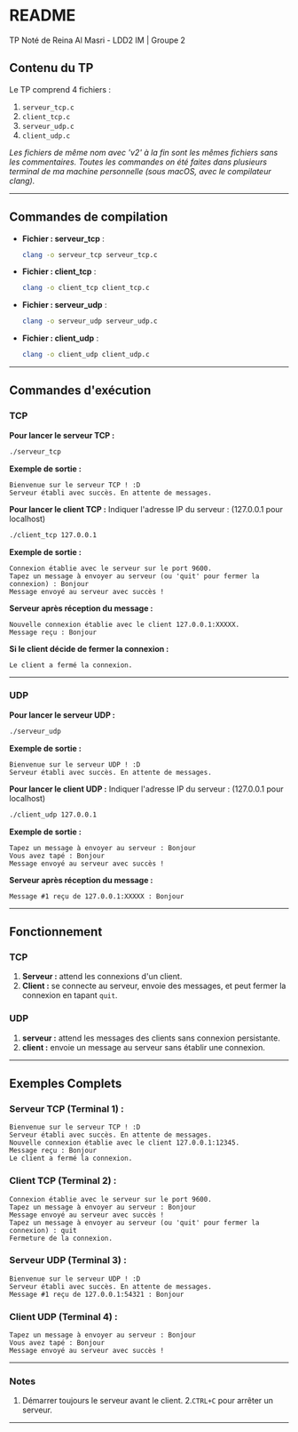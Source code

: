 # README

TP Noté de Reina Al Masri - LDD2 IM | Groupe 2

## **Contenu du TP**
Le TP comprend 4 fichiers :
1. `serveur_tcp.c`
2. `client_tcp.c` 
3. `serveur_udp.c`
4. `client_udp.c`


*Les fichiers de même nom avec 'v2' à la fin sont les mêmes fichiers sans les commentaires. 
Toutes les commandes on été faites dans plusieurs terminal de ma machine personnelle (sous macOS, avec le compilateur clang).*

---

## **Commandes de compilation**

- **Fichier : serveur_tcp** :
  ```bash
  clang -o serveur_tcp serveur_tcp.c
  ```
- **Fichier : client_tcp** :
  ```bash
  clang -o client_tcp client_tcp.c
  ```
- **Fichier : serveur_udp** :
  ```bash
  clang -o serveur_udp serveur_udp.c
  ```
- **Fichier : client_udp** :
  ```bash
  clang -o client_udp client_udp.c
  ```

---

## **Commandes d'exécution**

### **TCP**

**Pour lancer le serveur TCP :**
```bash
./serveur_tcp
```

**Exemple de sortie :**
```
Bienvenue sur le serveur TCP ! :D
Serveur établi avec succès. En attente de messages.
```

**Pour lancer le client TCP :**
Indiquer l'adresse IP du serveur : (127.0.0.1 pour localhost)
```bash
./client_tcp 127.0.0.1
```

**Exemple de sortie :**
```
Connexion établie avec le serveur sur le port 9600.
Tapez un message à envoyer au serveur (ou 'quit' pour fermer la connexion) : Bonjour
Message envoyé au serveur avec succès !
```

**Serveur après réception du message :**
```
Nouvelle connexion établie avec le client 127.0.0.1:XXXXX.
Message reçu : Bonjour
```

**Si le client décide de fermer la connexion :**
```
Le client a fermé la connexion.
```

---

### **UDP**

**Pour lancer le serveur UDP :**
```bash
./serveur_udp
```

**Exemple de sortie :**
```
Bienvenue sur le serveur UDP ! :D
Serveur établi avec succès. En attente de messages.
```

**Pour lancer le client UDP :**
Indiquer l'adresse IP du serveur : (127.0.0.1 pour localhost)
```bash
./client_udp 127.0.0.1
```

**Exemple de sortie :**
```
Tapez un message à envoyer au serveur : Bonjour
Vous avez tapé : Bonjour
Message envoyé au serveur avec succès !
```

**Serveur après réception du message :**
```
Message #1 reçu de 127.0.0.1:XXXXX : Bonjour
```

---

## **Fonctionnement**

### **TCP**
1. **Serveur :** attend les connexions d'un client.
2. **Client :** se connecte au serveur, envoie des messages, et peut fermer la connexion en tapant `quit`.

### **UDP**
1. **serveur :** attend les messages des clients sans connexion persistante.
2. **client :** envoie un message au serveur sans établir une connexion.

---

## **Exemples Complets**

### **Serveur TCP (Terminal 1)** :
```
Bienvenue sur le serveur TCP ! :D
Serveur établi avec succès. En attente de messages.
Nouvelle connexion établie avec le client 127.0.0.1:12345.
Message reçu : Bonjour
Le client a fermé la connexion.
```

### **Client TCP (Terminal 2)** :
```
Connexion établie avec le serveur sur le port 9600.
Tapez un message à envoyer au serveur : Bonjour
Message envoyé au serveur avec succès !
Tapez un message à envoyer au serveur (ou 'quit' pour fermer la connexion) : quit
Fermeture de la connexion.
```

### **Serveur UDP (Terminal 3)** :
```
Bienvenue sur le serveur UDP ! :D
Serveur établi avec succès. En attente de messages.
Message #1 reçu de 127.0.0.1:54321 : Bonjour
```

### **Client UDP (Terminal 4)** :
```
Tapez un message à envoyer au serveur : Bonjour
Vous avez tapé : Bonjour
Message envoyé au serveur avec succès !
```
---

### **Notes**
1. Démarrer toujours le serveur avant le client.
2.`CTRL+C` pour arrêter un serveur.

---


